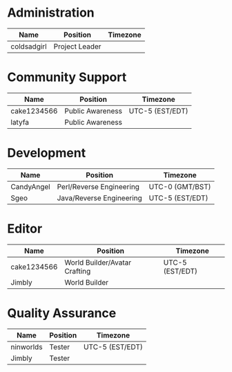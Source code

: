# Administration

| Name | Position | Timezone |
| - | - | - |
| coldsadgirl | Project Leader ||

# Community Support

| Name | Position | Timezone |
| - | - | - |
| cake1234566 | Public Awareness | UTC-5 (EST/EDT) |
| latyfa | Public Awareness ||

# Development

| Name | Position | Timezone |
| - | - | - |
| CandyAngel | Perl/Reverse Engineering | UTC-0 (GMT/BST) |
| Sgeo | Java/Reverse Engineering | UTC-5 (EST/EDT) |

# Editor

| Name | Position | Timezone |
| - | - | - |
| cake1234566 | World Builder/Avatar Crafting | UTC-5 (EST/EDT) |
| Jimbly | World Builder ||

# Quality Assurance

| Name | Position | Timezone |
| - | - | - |
| ninworlds | Tester | UTC-5 (EST/EDT) |
| Jimbly | Tester ||